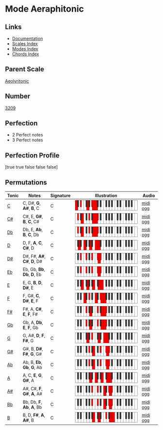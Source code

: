 # Mode Aeraphitonic

## Links

- [Documentation](index.md)
- [Scales Index](Scales.md)
- [Modes Index](Modes.md)
- [Chords Index](Chords.md)

## Parent Scale

[Aeolyritonic](ScaleAeolyritonic.md)

## Number

[3209](https://ianring.com/musictheory/scales/3209)

## Perfection

- 2 Perfect notes
- 3 Perfect notes

## Perfection Profile

[true true false false false]

## Permutations

| Tonic | Notes | Signature | Illustration | Audio |
|-------|-------|-----------|--------------|-------|
| [C](ModeCNaturalAeraphitonic.md) | C, D#, **G**, **A#**, **B**, C | C | ![CNaturalAeraphitonic](ModeCNaturalAeraphitonic.png) | [midi](ModeCNaturalAeraphitonic.mid) [ogg](ModeCNaturalAeraphitonic.ogg) |
| [C#](ModeCSharpAeraphitonic.md) | C#, E, **G#**, **B**, **C**, C# | C | ![CSharpAeraphitonic](ModeCSharpAeraphitonic.png) | [midi](ModeCSharpAeraphitonic.mid) [ogg](ModeCSharpAeraphitonic.ogg) |
| [Db](ModeDFlatAeraphitonic.md) | Db, E, **Ab**, **B**, **C**, Db | C | ![DFlatAeraphitonic](ModeDFlatAeraphitonic.png) | [midi](ModeDFlatAeraphitonic.mid) [ogg](ModeDFlatAeraphitonic.ogg) |
| [D](ModeDNaturalAeraphitonic.md) | D, F, **A**, **C**, **C#**, D | C | ![DNaturalAeraphitonic](ModeDNaturalAeraphitonic.png) | [midi](ModeDNaturalAeraphitonic.mid) [ogg](ModeDNaturalAeraphitonic.ogg) |
| [D#](ModeDSharpAeraphitonic.md) | D#, F#, **A#**, **C#**, **D**, D# | C | ![DSharpAeraphitonic](ModeDSharpAeraphitonic.png) | [midi](ModeDSharpAeraphitonic.mid) [ogg](ModeDSharpAeraphitonic.ogg) |
| [Eb](ModeEFlatAeraphitonic.md) | Eb, Gb, **Bb**, **Db**, **D**, Eb | C | ![EFlatAeraphitonic](ModeEFlatAeraphitonic.png) | [midi](ModeEFlatAeraphitonic.mid) [ogg](ModeEFlatAeraphitonic.ogg) |
| [E](ModeENaturalAeraphitonic.md) | E, G, **B**, **D**, **D#**, E | C | ![ENaturalAeraphitonic](ModeENaturalAeraphitonic.png) | [midi](ModeENaturalAeraphitonic.mid) [ogg](ModeENaturalAeraphitonic.ogg) |
| [F](ModeFNaturalAeraphitonic.md) | F, G#, **C**, **D#**, **E**, F | C | ![FNaturalAeraphitonic](ModeFNaturalAeraphitonic.png) | [midi](ModeFNaturalAeraphitonic.mid) [ogg](ModeFNaturalAeraphitonic.ogg) |
| [F#](ModeFSharpAeraphitonic.md) | F#, A, **C#**, **E**, **F**, F# | C | ![FSharpAeraphitonic](ModeFSharpAeraphitonic.png) | [midi](ModeFSharpAeraphitonic.mid) [ogg](ModeFSharpAeraphitonic.ogg) |
| [Gb](ModeGFlatAeraphitonic.md) | Gb, A, **Db**, **E**, **F**, Gb | C | ![GFlatAeraphitonic](ModeGFlatAeraphitonic.png) | [midi](ModeGFlatAeraphitonic.mid) [ogg](ModeGFlatAeraphitonic.ogg) |
| [G](ModeGNaturalAeraphitonic.md) | G, A#, **D**, **F**, **F#**, G | C | ![GNaturalAeraphitonic](ModeGNaturalAeraphitonic.png) | [midi](ModeGNaturalAeraphitonic.mid) [ogg](ModeGNaturalAeraphitonic.ogg) |
| [G#](ModeGSharpAeraphitonic.md) | G#, B, **D#**, **F#**, **G**, G# | C | ![GSharpAeraphitonic](ModeGSharpAeraphitonic.png) | [midi](ModeGSharpAeraphitonic.mid) [ogg](ModeGSharpAeraphitonic.ogg) |
| [Ab](ModeAFlatAeraphitonic.md) | Ab, B, **Eb**, **Gb**, **G**, Ab | C | ![AFlatAeraphitonic](ModeAFlatAeraphitonic.png) | [midi](ModeAFlatAeraphitonic.mid) [ogg](ModeAFlatAeraphitonic.ogg) |
| [A](ModeANaturalAeraphitonic.md) | A, C, **E**, **G**, **G#**, A | C | ![ANaturalAeraphitonic](ModeANaturalAeraphitonic.png) | [midi](ModeANaturalAeraphitonic.mid) [ogg](ModeANaturalAeraphitonic.ogg) |
| [A#](ModeASharpAeraphitonic.md) | A#, C#, **F**, **G#**, **A**, A# | C | ![ASharpAeraphitonic](ModeASharpAeraphitonic.png) | [midi](ModeASharpAeraphitonic.mid) [ogg](ModeASharpAeraphitonic.ogg) |
| [Bb](ModeBFlatAeraphitonic.md) | Bb, Db, **F**, **Ab**, **A**, Bb | C | ![BFlatAeraphitonic](ModeBFlatAeraphitonic.png) | [midi](ModeBFlatAeraphitonic.mid) [ogg](ModeBFlatAeraphitonic.ogg) |
| [B](ModeBNaturalAeraphitonic.md) | B, D, **F#**, **A**, **A#**, B | C | ![BNaturalAeraphitonic](ModeBNaturalAeraphitonic.png) | [midi](ModeBNaturalAeraphitonic.mid) [ogg](ModeBNaturalAeraphitonic.ogg) |
